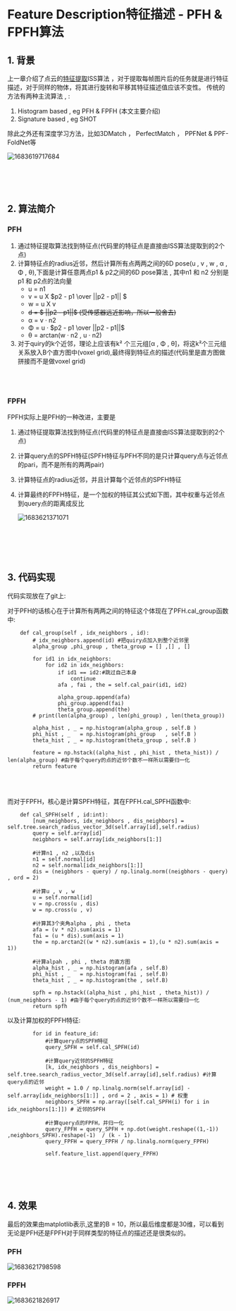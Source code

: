 # Feature Description特征描述 - PFH & FPFH算法

## 1. 背景

上一章介绍了点云的[特征提取](https://blog.csdn.net/victor_manches/article/details/130417018?spm=1001.2014.3001.5502)ISS算法 ，对于提取每帧图片后的任务就是进行特征描述，对于同样的物体，将其进行旋转和平移其特征描述值应该不变性。 传统的方法有两种主流算法 , :

1. Histogram based , eg PFH & FPFH (本文主要介绍)
2. Signature based , eg SHOT

除此之外还有深度学习方法，比如3DMatch ， PerfectMatch ， PPFNet & PPF-FoldNet等

![1683619717684](image/pfh/1683619717684.png)


<br />


<br />


<br />


## 2. 算法简介

### PFH

1. 通过特征提取算法找到特征点(代码里的特征点是直接由ISS算法提取到的2个点)
2. 计算特征点的radius近邻，然后计算所有点两两之间的6D pose(u , v , w , α , Φ , θ),下面是计算任意两点p1 & p2之间的6D pose算法 , 其中n1 和 n2 分别是 p1 和 p2点的法向量
   * u = n1
   * v =  u X $p2 - p1 \over ||p2 - p1|| $
   * w = u X v
   * ~~d = $  ||p2 - p1||$  (受传感器远近影响，所以一般舍去)~~
   * α = v · n2
   * Φ = u · $p2 - p1 \over ||p2 - p1||$
   * θ = arctan(w · n2 , u · n2)
3. 对于quiry的k个近邻，理论上应该有k² 个三元组[α , Φ , θ]，将这k²个三元组关系放入B个直方图中(voxel grid),最终得到特征点的描述(代码里是直方图做拼接而不是做voxel grid)


<br />


<br />


### FPFH

FPFH实际上是PFH的一种改进，主要是

1. 通过特征提取算法找到特征点(代码里的特征点是直接由ISS算法提取到的2个点)
2. 计算query点的SPFH特征(SPFH特征与PFH不同的是只计算query点与近邻点的pari，而不是所有的两两pair)
3. 计算特征点的radius近邻，并且计算每个近邻点的SPFH特征
4. 计算最终的FPFH特征，是一个加权的特征其公式如下图，其中权重与近邻点到query点的距离成反比

   ![1683621371071](image/pfh/1683621371071.png)

<br />


<br />


<br />


<br />


## 3. 代码实现

代码实现放在了git上:

对于PFH的话核心在于计算所有两两之间的特征这个体现在了PFH.cal_group函数中:

```
    def cal_group(self , idx_neighbors , id):
        # idx_neighbors.append(id) #把quiry点加入到整个近邻里
        alpha_group ,phi_group , theta_group = [] ,[] , []

        for id1 in idx_neighbors:
            for id2 in idx_neighbors:
                if id1 == id2:#跳过自己本身
                    continue
                afa , fai , the = self.cal_pair(id1, id2)

                alpha_group.append(afa)
                phi_group.append(fai)
                theta_group.append(the) 
        # print(len(alpha_group) , len(phi_group) , len(theta_group))

        alpha_hist , _ = np.histogram(alpha_group , self.B )
        phi_hist , _   = np.histogram(phi_group   , self.B )
        theta_hist , _ = np.histogram(theta_group , self.B )

        feature = np.hstack((alpha_hist , phi_hist , theta_hist)) / len(alpha_group) #由于每个query的点的近邻个数不一样所以需要归一化
        return feature
```



<br />


<br />


而对于FPFH，核心是计算SPFH特征，其在FPFH.cal_SPFH函数中:

```
    def cal_SPFH(self , id:int):
        [num_neighbors, idx_neighbors , dis_neighbors] = self.tree.search_radius_vector_3d(self.array[id],self.radius)
        query = self.array[id]
        neigbhors = self.array[idx_neighbors[1:]]
  
        #计算n1 , n2 ,以及dis
        n1 = self.normal[id]
        n2 = self.normal[idx_neighbors[1:]]
        dis = (neigbhors - query) / np.linalg.norm((neigbhors - query) , ord = 2)

        #计算u , v , w
        u = self.normal[id]
        v = np.cross(u , dis)
        w = np.cross(u , v)

        #计算其3个夹角alpha , phi , theta
        afa = (v * n2).sum(axis = 1)
        fai = (u * dis).sum(axis = 1)
        the = np.arctan2((w * n2).sum(axis = 1),(u * n2).sum(axis = 1))
  
        #计算alpah , phi , theta 的直方图
        alpha_hist , _ = np.histogram(afa , self.B)
        phi_hist , _   = np.histogram(fai , self.B)
        theta_hist , _ = np.histogram(the , self.B)

        spfh = np.hstack((alpha_hist , phi_hist , theta_hist)) / (num_neighbors - 1) #由于每个query的点的近邻个数不一样所以需要归一化
        return spfh
```

以及计算加权的FPFH特征:

```
        for id in feature_id:
            #计算query点的SPFH特征
            query_SPFH = self.cal_SPFH(id)

            #计算query近邻的SPFH特征
            [k, idx_neighbors , dis_neighbors] = self.tree.search_radius_vector_3d(self.array[id],self.radius) #计算query点的近邻
            weight = 1.0 / np.linalg.norm(self.array[id] - self.array[idx_neighbors[1:]] , ord = 2 , axis = 1) # 权重
            neighbors_SPFH = np.array([self.cal_SPFH(i) for i in idx_neighbors[1:]]) # 近邻的SPFH
          
            #计算query点的FPFH，并归一化
            query_FPFH = query_SPFH + np.dot(weight.reshape((1,-1)) ,neighbors_SPFH).reshape(-1)  / (k - 1)
            query_FPFH = query_FPFH / np.linalg.norm(query_FPFH)
          
            self.feature_list.append(query_FPFH)
```

<br />


<br />


<br />


## 4. 效果

最后的效果由matplotlib表示,这里的B = 10，所以最后维度都是30维，可以看到无论是PFH还是FPFH对于同样类型的特征点的描述还是很类似的。

### PFH

![1683621798598](image/pfh/1683621798598.png)

### FPFH

![1683621826917](image/pfh/1683621826917.png)

